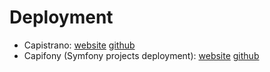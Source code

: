 ﻿# Deployment

* Capistrano: [website](http://capistranorb.com) [github](https://github.com/capistrano/capistrano)
* Capifony (Symfony projects deployment): [website](http://capifony.org)  [github](https://github.com/everzet/capifony)